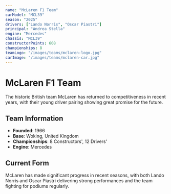 ```yaml
---
name: "McLaren F1 Team"
carModel: "MCL39"
season: "2025"
drivers: ["Lando Norris", "Oscar Piastri"]
principal: "Andrea Stella"
engine: "Mercedes"
chassis: "MCL39"
constructorPoints: 608
championships: 8
teamLogo: "/images/teams/mclaren-logo.jpg"
carImage: "/images/teams/mclaren-car.jpg"
---
```


# McLaren F1 Team

The historic British team McLaren has returned to competitiveness in recent years, with their young driver pairing showing great promise for the future.

## Team Information
- **Founded**: 1966
- **Base**: Woking, United Kingdom
- **Championships**: 8 Constructors', 12 Drivers'
- **Engine**: Mercedes

## Current Form
McLaren has made significant progress in recent seasons, with both Lando Norris and Oscar Piastri delivering strong performances and the team fighting for podiums regularly.
